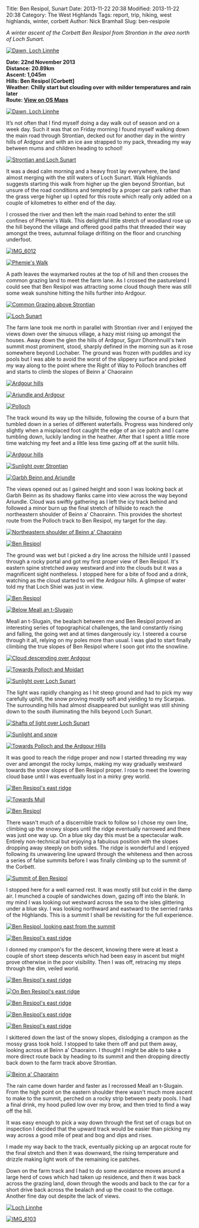 Title: Ben Resipol, Sunart
Date: 2013-11-22 20:38
Modified: 2013-11-22 20:38
Category: The West Highlands
Tags: report, trip, hiking, west highlands, winter, corbett
Author: Nick Bramhall
Slug: ben-resipole

_A winter ascent of the Corbett Ben Resipol from Strontian in the area north of Loch Sunart._

[![Dawn, Loch Linnhe](http://farm8.staticflickr.com/7294/12017164304_99eb349657_b.jpg)](http://flic.kr/p/jiV7h1 "Dawn, Loch Linnhe by Nick Bramhall, on Flickr")

<!--more-->

**Date: 22nd November 2013  
Distance: 20.89km  
Ascent: 1,045m  
Hills: Ben Resipol [Corbett]          
Weather: Chilly start but clouding over with milder temperatures and rain later                 
Route: [View on OS Maps](https://www.invertedworld.co.uk/hillwalking/trip/410)**

[![Dawn, Loch Linnhe](http://farm3.staticflickr.com/2828/12017624446_9bddf47c0f_b.jpg)](http://flic.kr/p/jiXt4u "Dawn, Loch Linnhe by Nick Bramhall, on Flickr")

It’s not often that I find myself doing a day walk out of season and on a week day. Such it was that on Friday morning I found myself walking down the main road through Strontian, decked out for another day in the wintry hills of Ardgour and with an ice axe strapped to my pack, threading my way between mums and children heading to school!

[![Strontian and Loch Sunart](http://farm4.staticflickr.com/3713/12017595516_bee918271a_b.jpg)](http://flic.kr/p/jiXjsG "Strontian and Loch Sunart by Nick Bramhall, on Flickr")

It was a dead calm morning and a heavy frost lay everywhere, the land almost merging with the still waters of Loch Sunart. Walk Highlands suggests starting this walk from higher up the glen beyond Strontian, but unsure of the road conditions and tempted by a proper car park rather than the grass verge higher up I opted for this route which really only added on a couple of kilometres to either end of the day.
 
I crossed the river and then left the main road behind to enter the still confines of Phemie's Walk. This delightful little stretch of woodland rose up the hill beyond the village and offered good paths that threaded their way amongst the trees, autumnal foliage drifiting on the floor and crunching underfoot. 

[![IMG_6012](http://farm4.staticflickr.com/3712/12016700735_2055f21572_b.jpg)](http://flic.kr/p/jiSJtr "IMG_6012 by Nick Bramhall, on Flickr")

[![Phemie's Walk](http://farm8.staticflickr.com/7382/12017432426_3248d72b78_b.jpg)](http://flic.kr/p/jiWtYN "Phemie's Walk by Nick Bramhall, on Flickr")

A path leaves the waymarked routes at the top of hill and then crosses the common grazing land to meet the farm lane. As I crossed the pastureland I could see that Ben Resipol was attracting some cloud though there was still some weak sunshine hitting the hills further into Ardgour.

[![Common Grazing above Strontian](http://farm3.staticflickr.com/2873/12017383606_90f178d6be_b.jpg)](http://flic.kr/p/jiWet5 "Common Grazing above Strontian by Nick Bramhall, on Flickr")

[![Loch Sunart](http://farm4.staticflickr.com/3798/12016808673_d341d9ed21_b.jpg)](http://flic.kr/p/jiThyr "Loch Sunart by Nick Bramhall, on Flickr")
 
The farm lane took me north in parallel with Strontian river and I enjoyed the views down over the sinuous village, a hazy mist rising up amongst the houses. Away down the glen the hills of Ardgour, Sgurr Dhomhnuill's twin summit most prominent, stood, sharply defined in the morning sun as it rose somewhere beyond Lochaber. The ground was frozen with puddles and icy pools but I was able to avoid the worst of the slippery surface and picked my way along to the point where the Right of Way to Polloch branches off and starts to climb the slopes of Beinn a' Chaorainn

[![Ardgour hills](http://farm4.staticflickr.com/3775/12016855714_6143848574_b.jpg)](http://flic.kr/p/jiTwxu "Ardgour hills by Nick Bramhall, on Flickr")

[![Ariundle and Ardgour](http://farm4.staticflickr.com/3823/12016831344_03a3cef1d3_b.jpg)](http://flic.kr/p/jiTpij "Ariundle and Ardgour by Nick Bramhall, on Flickr")

[![Polloch](http://farm6.staticflickr.com/5518/12016786094_2bab9d5a63_b.jpg)](http://flic.kr/p/jiTaR9 "Polloch by Nick Bramhall, on Flickr")

The track wound its way up the hillside, following the course of a burn that tumbled down in a series of different waterfalls. Progress was hindered only slightly when a misplaced foot caught the edge of an ice patch and I came tumbling down, luckily landing in the heather. After that I spent a little more time watching my feet and a little less time gazing off at the sunlit hills.

[![Ardgour hills](http://farm8.staticflickr.com/7445/12016746904_ee78ca4324_b.jpg)](http://flic.kr/p/jiSYcs "Ardgour hills by Nick Bramhall, on Flickr")

[![Sunlight over Strontian](http://farm8.staticflickr.com/7448/12017162606_2fa4ee99c3_b.jpg)](http://flic.kr/p/jiV6LJ "Sunlight over Strontian by Nick Bramhall, on Flickr")

[![Garbh Beinn and Ariundle](http://farm6.staticflickr.com/5478/12016619194_573f401bcd_b.jpg)](http://flic.kr/p/jiSjey "Garbh Beinn and Ariundle by Nick Bramhall, on Flickr")

The views opened out as I gained height and soon I was looking back at Garbh Beinn as its shadowy flanks came into view across the way beyond Ariundle. Cloud was swiftly gathering as I left the icy track behind and followed a minor burn up the final stretch of hillside to reach the northeastern shoulder of Beinn a' Chaorainn. This provides the shortest route from the Polloch track to Ben Resipol, my target for the day.

[![Northeastern shoulder of Beinn a' Chaorainn](http://farm4.staticflickr.com/3827/12017072216_a244838008_b.jpg)](http://flic.kr/p/jiUCUh "Northeastern shoulder of Beinn a' Chaorainn by Nick Bramhall, on Flickr")

[![Ben Resipol](http://farm8.staticflickr.com/7313/12016217655_df308a9380_b.jpg)](http://flic.kr/p/jiQfSt "Ben Resipol by Nick Bramhall, on Flickr")

The ground was wet but I picked a dry line across the hillside until I passed through a rocky portal and got my first proper view of Ben Resipol. It's eastern spine stretched away westward and into the clouds but it was a magnificent sight nontheless. I stopped here for a bite of food and a drink, watching as the cloud started to veil the Ardgour hills. A glimpse of water told my that Loch Shiel was just in view.

[![Ben Resipol](http://farm8.staticflickr.com/7410/12016975686_83c9e5765e_b.jpg)](http://flic.kr/p/jiU9cY "Ben Resipol by Nick Bramhall, on Flickr")

[![Below Meall an t-Slugain](http://farm8.staticflickr.com/7352/12016952666_f1884a01e4_b.jpg)](http://flic.kr/p/jiU2n5 "Below Meall an t-Slugain by Nick Bramhall, on Flickr")

Meall an t-Slugain, the bealach between me and Ben Resipol proved an interesting series of topographical challenges, the land constantly rising and falling, the going wet and at times dangerously icy. I steered a course through it all, relying on my poles more than usual. I was glad to start finally climbing the true slopes of Ben Resipol where I soon got into the snowline.

[![Cloud descending over Ardgour](http://farm8.staticflickr.com/7302/12016451944_7facf247ef_b.jpg)](http://flic.kr/p/jiRsvW "Cloud descending over Ardgour by Nick Bramhall, on Flickr")

[![Towards Polloch and Moidart](http://farm6.staticflickr.com/5514/12016405314_e7772ed234_b.jpg)](http://flic.kr/p/jiRdDY "Towards Polloch and Moidart by Nick Bramhall, on Flickr")

[![Sunlight over Loch Sunart](http://farm8.staticflickr.com/7320/12016853806_4812f6e570_b.jpg)](http://flic.kr/p/jiTvYA "Sunlight over Loch Sunart by Nick Bramhall, on Flickr")

The light was rapidly changing as I hit steep ground and had to pick my way carefully uphill, the snow proving mostly soft and yielding to my Scarpas. The surrounding hills had almost disappeared but sunlight was still shining down to the south illuminating the hills beyond Loch Sunart.

[![Shafts of light over Loch Sunart](http://farm4.staticflickr.com/3698/12015983465_e60d7796f7_b.jpg)](http://flic.kr/p/jiP4fH "Shafts of light over Loch Sunart by Nick Bramhall, on Flickr")

[![Sunlight and snow](http://farm3.staticflickr.com/2855/12015950485_fe9a4a2c20_b.jpg)](http://flic.kr/p/jiNTs6 "Sunlight and snow by Nick Bramhall, on Flickr")

[![Towards Polloch and the Ardgour Hills](http://farm6.staticflickr.com/5487/12016259854_3314d48f28_b.jpg)](http://flic.kr/p/jiQtq3 "Towards Polloch and the Ardgour Hills by Nick Bramhall, on Flickr")

It was good to reach the ridge proper and now I started threading my way over and amongst the rocky lumps, making my way gradually westward towards the snow slopes of Ben Resipol proper. I rose to meet the lowering cloud base until I was eventually lost in a mirky grey world.

[![Ben Resipol's east ridge](http://farm8.staticflickr.com/7421/12016164673_5570fc0d40_b.jpg)](http://flic.kr/p/jiPZ7Z "Ben Resipol's east ridge by Nick Bramhall, on Flickr")

[![Towards Mull](http://farm3.staticflickr.com/2887/12016677796_cd989ebd6b_b.jpg)](http://flic.kr/p/jiSBDW "Towards Mull by Nick Bramhall, on Flickr")

[![Ben Resipol](http://farm8.staticflickr.com/7343/12016143964_fe65f9d263_b.jpg)](http://flic.kr/p/jiPSXW "Ben Resipol by Nick Bramhall, on Flickr")

There wasn't much of a discernible track to follow so I chose my own line, climbing up the snowy slopes until the ridge eventually narrowed and there was just one way up. On a blue sky day this must be a spectacular walk. Entirely non-technical but enjoying a fabulous position with the slopes dropping away steeply on both sides. The ridge is wonderful and I enjoyed following its unwavering line upward through the whiteness and then across a series of false summits before I was finally climbing up to the summit of the Corbett.

[![Summit of Ben Resipol](http://farm3.staticflickr.com/2869/12016121054_99f6f0ca26_b.jpg)](http://flic.kr/p/jiPL9W "Summit of Ben Resipol by Nick Bramhall, on Flickr")

I stopped here for a well earned rest. It was mostly still but cold in the damp air. I munched a couple of sandwiches down, gazing off into the blank. In my mind I was looking out westward across the sea to the isles glittering under a blue sky. I was looking northward and eastward to the serried ranks of the Highlands. This is a summit I shall be revisiting for the full experience.

[![Ben Resipol, looking east from the summit](http://farm3.staticflickr.com/2842/12016025203_e7d69b76b8_b.jpg)](http://flic.kr/p/jiPgEk "Ben Resipol, looking east from the summit by Nick Bramhall, on Flickr")

[![Ben Resipol's east ridge](http://farm4.staticflickr.com/3804/12015646275_ccb14ab022_b.jpg)](http://flic.kr/p/jiMk26 "Ben Resipol's east ridge by Nick Bramhall, on Flickr")

I donned my crampon's for the descent, knowing there were at least a couple of short steep descents which had been easy in ascent but might prove otherwise in the poor visibility. Then I was off, retracing my steps through the dim, veiled world.

[![Ben Resipol's east ridge](http://farm3.staticflickr.com/2831/12016399636_d095f19583_b.jpg)](http://flic.kr/p/jiRbY5 "Ben Resipol's east ridge by Nick Bramhall, on Flickr")

[![On Ben Resipol's east ridge](http://farm6.staticflickr.com/5507/12015833823_90c33c6743_b.jpg)](http://flic.kr/p/jiNhLF "On Ben Resipol's east ridge by Nick Bramhall, on Flickr")

[![Ben Resipol's east ridge](http://farm8.staticflickr.com/7426/12015534775_ac052eec98_b.jpg)](http://flic.kr/p/jiLKSF "Ben Resipol's east ridge by Nick Bramhall, on Flickr")

[![Ben Resipol's east ridge](http://farm8.staticflickr.com/7381/12015863474_3a6d3e07df_b.jpg)](http://flic.kr/p/jiNrzU "Ben Resipol's east ridge by Nick Bramhall, on Flickr")

[![Ben Resipol's east ridge](http://farm8.staticflickr.com/7387/12015837304_32c17210ec_b.jpg)](http://flic.kr/p/jiNiNG "Ben Resipol's east ridge by Nick Bramhall, on Flickr")

I skittered down the last of the snowy slopes, dislodging a crampon as the mossy grass took hold. I stopped to take them off and put them away, looking across at Beinn a' Chaorainn. I thought I might be able to take a more direct route back by heading to its summit and then dropping directly back down to the farm track above Strontian.

[![Beinn a' Chaorainn](http://farm4.staticflickr.com/3804/12015466435_ecec45ec58_b.jpg)](http://flic.kr/p/jiLpyp "Beinn a' Chaorainn by Nick Bramhall, on Flickr")

The rain came down harder and faster as I recrossed Meall an t-Slugain. From the high point on the eastern shoulder there wasn't much more ascent to make to the summit, perched on a rocky strip between peaty pools. I had a final drink, my hood pulled low over my brow, and then tried to find a way off the hill.

It was easy enough to pick a way down through the first set of crags but on inspection I decided that the upward track would be easier than picking my way across a good mile of peat and bog and dips and rises.

I made my way back to the track, eventually picking up an argocat route for the final stretch and then it was downward, the rising temperature and drizzle making light work of the remaining ice patches.

Down on the farm track and I had to do some avoidance moves around a large herd of cows which had taken up residence, and then it was back across the grazing land, down through the woods and back to the car for a short drive back across the bealach and up the coast to the cottage. Another fine day out despite the lack of views.

[![Loch Linnhe](http://farm4.staticflickr.com/3759/12015438955_4ac0a36910_b.jpg)](http://flic.kr/p/jiLgoB "Loch Linnhe by Nick Bramhall, on Flickr")

[![IMG_6103](http://farm4.staticflickr.com/3667/12015691343_2d1a499503_b.jpg)](http://flic.kr/p/jiMyq8 "IMG_6103 by Nick Bramhall, on Flickr")
